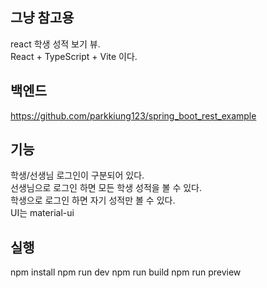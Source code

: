 ## 그냥 참고용
react 학생 성적 보기 뷰.<br>
React + TypeScript + Vite 이다.<br>

## 백엔드
https://github.com/parkkiung123/spring_boot_rest_example

## 기능
학생/선생님 로그인이 구분되어 있다.<br>
선생님으로 로그인 하면 모든 학생 성적을 볼 수 있다.<br>
학생으로 로그인 하면 자기 성적만 볼 수 있다.<br>
UI는 material-ui<br>

## 실행
npm install
npm run dev
npm run build
npm run preview
